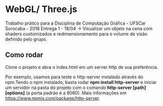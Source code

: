 # WebGL/ Three.js
Trabalho prático para a Disciplina de Computação Gráfica - UFSCar Sorocaba - 2018
Entrega 1 - 18/04 -> Visualizar um objeto na cena com shaders customizados e redimensionamento para o volume de visão definido pelo grupo.

## Como rodar

Clone o projeto e abra o index.html em um server http de sua preferência.

Por exemplo, usamos para teste o http-server instalado através do npm.Tendo o npm instalado, basta rodar **npm install http-server** e iniciar um servidor na pasta do projeto com o comando **http-server [path] [options]** (a porta padrão é a 8080).
Mais informações em https://www.npmjs.com/package/http-server.   
